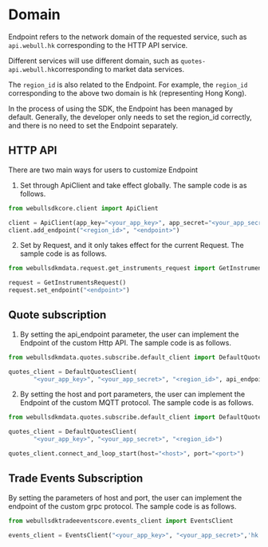 # Domain

Endpoint refers to the network domain of the requested service, such as `api.webull.hk` corresponding to the HTTP API service.

Different services will use different domain, such as `quotes-api.webull.hk`corresponding to market data services.

The `region_id` is also related to the Endpoint. For example, the `region_id` corresponding to the above two domain is hk (representing Hong Kong).

In the process of using the SDK, the Endpoint has been managed by default. Generally, the developer only needs to set the region_id correctly, and there is no need to set the Endpoint separately.

## HTTP API

There are two main ways for users to customize Endpoint

1. Set through ApiClient and take effect globally. The sample code is as follows.

```python
from webullsdkcore.client import ApiClient

client = ApiClient(app_key="<your_app_key>", app_secret="<your_app_secret>", region_id="<region_id>")
client.add_endpoint("<region_id>", "<endpoint>")
```

2. Set by Request, and it only takes effect for the current Request. The sample code is as follows.

```python
from webullsdkmdata.request.get_instruments_request import GetInstrumentsRequest

request = GetInstrumentsRequest()
request.set_endpoint("<endpoint>")
```

## Quote subscription

1. By setting the api_endpoint parameter, the user can implement the Endpoint of the custom Http API. The sample code is as follows.

```python
from webullsdkmdata.quotes.subscribe.default_client import DefaultQuotesClient

quotes_client = DefaultQuotesClient(
       "<your_app_key>", "<your_app_secret>", "<region_id>", api_endpoint="<api_endpoint>")
```

2. By setting the host and port parameters, the user can implement the Endpoint of the custom MQTT protocol. The sample code is as follows.

```python
from webullsdkmdata.quotes.subscribe.default_client import DefaultQuotesClient

quotes_client = DefaultQuotesClient(
       "<your_app_key>", "<your_app_secret>", "<region_id>")

quotes_client.connect_and_loop_start(host="<host>", port="<port>")
```

## Trade Events Subscription

By setting the parameters of host and port, the user can implement the endpoint of the custom grpc protocol. The sample code is as follows.

```python
from webullsdktradeeventscore.events_client import EventsClient

events_client = EventsClient("<your_app_key>", "<your_app_secret>",'hk', host="<host>", port="<port>")
```
